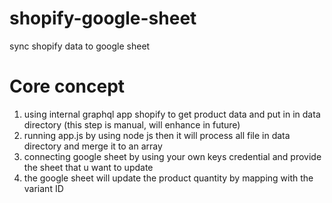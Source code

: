 # shopify-google-sheet
sync shopify data to google sheet

# Core concept
1. using internal graphql app shopify to get product data and put in in data directory (this step is manual, will enhance in future)
2. running app.js by using node js then it will process all file in data directory and merge it to an array
3. connecting google sheet by using your own keys credential and provide the sheet that u want to update
4. the google sheet will update the product quantity by mapping with the variant ID 
